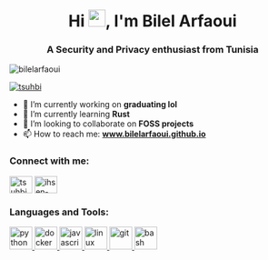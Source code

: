 <h1 align="center">Hi <img src="https://raw.githubusercontent.com/MartinHeinz/MartinHeinz/master/wave.gif" width="30px">, I'm Bilel Arfaoui</h1>
<h3 align="center">A Security and Privacy enthusiast from Tunisia</h3>
<p align="left"> <img src="https://komarev.com/ghpvc/?username=bilelarfaoui&label=Profile%20views&color=0e75b6&style=flat" alt="bilelarfaoui" /> </p>
<p align="left"> <a href="https://twitter.com/tsuhbi" target="blank"><img src="https://img.shields.io/twitter/follow/slowmonkee?logo=twitter&style=for-the-badge" alt="tsuhbi" /></a> </p>

- 🔭 I’m currently working on **graduating lol**
- 🌱 I’m currently learning **Rust**
- 👯 I’m looking to collaborate on **FOSS projects**
- 📫 How to reach me: **www.bilelarfaoui.github.io**

<h3 align="left">Connect with me:</h3>
<p align="left">
<a href="https://twitter.com/tsuhbi" target="blank"><img align="center" src="https://raw.githubusercontent.com/rahuldkjain/github-profile-readme-generator/master/src/images/icons/Social/twitter.svg" alt="tsuhbi" height="30" width="40" /></a>
<a href="https://linkedin.com/in/bilelarfaoui" target="blank"><img align="center" src="https://raw.githubusercontent.com/rahuldkjain/github-profile-readme-generator/master/src/images/icons/Social/linked-in-alt.svg" alt="ihsen-b8" height="30" width="40" /></a>
</p>

<h3 align="left">Languages and Tools:</h3>
<p align="left"> 
<a href="https://www.python.org/" target="_blank" rel="noreferrer"> <img src="https://logos-download.com/wp-content/uploads/2016/10/Python_logo_icon.png" alt="python" width="40" height="40"/> </a>
<a href="https://www.docker.com/" target="_blank" rel="noreferrer"> <img src="https://www.logolynx.com/images/logolynx/b7/b769fa4ba92e48da33e691a69ca62224.png" alt="docker" width="40" height="40"/> </a>
<a href="https://www.javascript.com/" target="_blank" rel="noreferrer"> <img src="https://pluspng.com/img-png/javascript-vector-png-javascript-vector-logo-600.png" alt="javascript" width="40" height="40"/> </a>
<a href="https://kernel.org/" target="_blank" rel="noreferrer"> <img src="https://pngimg.com/uploads/linux/linux_PNG1.png" alt="linux" width="40" height="40"/> </a>
<a href="https://git-scm.com/" target="_blank" rel="noreferrer"> <img src="https://pngimg.com/uploads/linux/linux_PNG1.png![image](https://user-images.githubusercontent.com/69963256/198871023-3b7c7de5-e3f3-49fe-9ff3-d45232bc5fae.png)
" alt="git" width="40" height="40"/> </a>
<a href="https://www.gnu.org/home.en.html" target="_blank" rel="noreferrer"> <img src="https://raw.githubusercontent.com/odb/official-bash-logo/master/assets/Logos/Icons/PNG/512x512.png" alt="bash" width="40" height="40"/> </a>

<!--
**bilelarfaoui/bilelarfaoui** is a ✨ _special_ ✨ repository because its `README.md` (this file) appears on your GitHub profile.

Here are some ideas to get you started:




- 🤔 I’m looking for help with ...
- 💬 Ask me about ...

- 😄 Pronouns: ...
- ⚡ Fun fact: ...
-->
